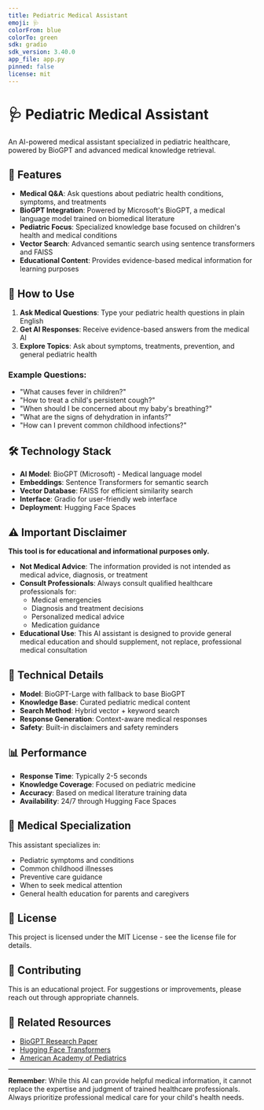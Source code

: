 ```yaml
---
title: Pediatric Medical Assistant
emoji: 🩺
colorFrom: blue
colorTo: green
sdk: gradio
sdk_version: 3.40.0
app_file: app.py
pinned: false
license: mit
---
```


# 🩺 Pediatric Medical Assistant

An AI-powered medical assistant specialized in pediatric healthcare, powered by BioGPT and advanced medical knowledge retrieval.

## 🌟 Features

- **Medical Q&A**: Ask questions about pediatric health conditions, symptoms, and treatments
- **BioGPT Integration**: Powered by Microsoft's BioGPT, a medical language model trained on biomedical literature
- **Pediatric Focus**: Specialized knowledge base focused on children's health and medical conditions
- **Vector Search**: Advanced semantic search using sentence transformers and FAISS
- **Educational Content**: Provides evidence-based medical information for learning purposes

## 🚀 How to Use

1. **Ask Medical Questions**: Type your pediatric health questions in plain English
2. **Get AI Responses**: Receive evidence-based answers from the medical AI
3. **Explore Topics**: Ask about symptoms, treatments, prevention, and general pediatric health

### Example Questions:
- "What causes fever in children?"
- "How to treat a child's persistent cough?"
- "When should I be concerned about my baby's breathing?"
- "What are the signs of dehydration in infants?"
- "How can I prevent common childhood infections?"

## 🛠️ Technology Stack

- **AI Model**: BioGPT (Microsoft) - Medical language model
- **Embeddings**: Sentence Transformers for semantic search
- **Vector Database**: FAISS for efficient similarity search
- **Interface**: Gradio for user-friendly web interface
- **Deployment**: Hugging Face Spaces

## ⚠️ Important Disclaimer

**This tool is for educational and informational purposes only.**

- **Not Medical Advice**: The information provided is not intended as medical advice, diagnosis, or treatment
- **Consult Professionals**: Always consult qualified healthcare professionals for:
  - Medical emergencies
  - Diagnosis and treatment decisions
  - Personalized medical advice
  - Medication guidance
- **Educational Use**: This AI assistant is designed to provide general medical education and should supplement, not replace, professional medical consultation

## 🔧 Technical Details

- **Model**: BioGPT-Large with fallback to base BioGPT
- **Knowledge Base**: Curated pediatric medical content
- **Search Method**: Hybrid vector + keyword search
- **Response Generation**: Context-aware medical responses
- **Safety**: Built-in disclaimers and safety reminders

## 📊 Performance

- **Response Time**: Typically 2-5 seconds
- **Knowledge Coverage**: Focused on pediatric medicine
- **Accuracy**: Based on medical literature training data
- **Availability**: 24/7 through Hugging Face Spaces

## 🏥 Medical Specialization

This assistant specializes in:
- Pediatric symptoms and conditions
- Common childhood illnesses
- Preventive care guidance
- When to seek medical attention
- General health education for parents and caregivers

## 📝 License

This project is licensed under the MIT License - see the license file for details.

## 🤝 Contributing

This is an educational project. For suggestions or improvements, please reach out through appropriate channels.

## 🔗 Related Resources

- [BioGPT Research Paper](https://arxiv.org/abs/2210.10341)
- [Hugging Face Transformers](https://huggingface.co/transformers/)
- [American Academy of Pediatrics](https://www.aap.org/)

---

**Remember**: While this AI can provide helpful medical information, it cannot replace the expertise and judgment of trained healthcare professionals. Always prioritize professional medical care for your child's health needs.